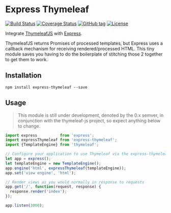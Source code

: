 
Express Thymeleaf
=================

[![Build Status](https://travis-ci.org/ultraq/express-thymeleaf.svg?branch=master)](https://travis-ci.org/ultraq/express-thymeleaf)
[![Coverage Status](https://coveralls.io/repos/github/ultraq/express-thymeleaf/badge.svg?branch=master)](https://coveralls.io/github/ultraq/express-thymeleaf?branch=master)
[![GitHub tag](https://img.shields.io/github/tag/ultraq/express-thymeleaf.svg?maxAge=3600)](https://github.com/ultraq/express-thymeleaf/tags)
[![License](https://img.shields.io/github/license/ultraq/express-thymeleaf.svg?maxAge=2592000)](https://github.com/ultraq/express-thymeleaf/blob/master/LICENSE.txt)

Integrate [ThymeleafJS](https://github.com/ultraq/thymeleaf-js) with
[Express](http://expressjs.com/).

ThymeleafJS returns Promises of processed templates, but Express uses a callback
mechanism for receiving rendered/processed HTML.  This tiny module saves you
having to do the boilerplate of stitching those 2 together to get them to work.


Installation
------------

```
npm install express-thymeleaf --save
```


Usage
-----

> This module is still under development, denoted by the 0.x semver, in
> conjunction with the thymeleaf-js project, so expect anything below to change.

```javascript
import express          from 'express';
import expressThymeleaf from 'express-thymeleaf';
import {TemplateEngine} from 'thymeleaf';

// Configure your application to use Thymeleaf via the express-thymeleaf module
let app = express();
let templateEngine = new TemplateEngine();
app.engine('html', expressThymeleaf(templateEngine));
app.set('view engine', 'html');

// Render views as you would normally in response to requests
app.get('/', function(request, response) {
  response.render('index');
});

app.listen(3000);
```
